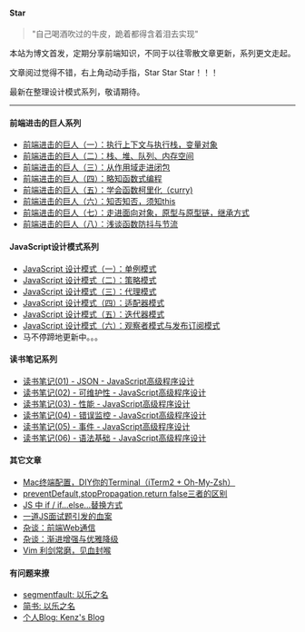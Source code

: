 #### Star
> "自己喝酒吹过的牛皮，跪着都得含着泪去实现"

本站为博文首发，定期分享前端知识，不同于以往零散文章更新，系列更文走起。

文章阅过觉得不错，右上角动动手指，Star Star Star！！！

最新在整理设计模式系列，敬请期待。

***

#### 前端进击的巨人系列
* [前端进击的巨人（一）：执行上下文与执行栈，变量对象](https://github.com/ZengLingYong/blog/issues/1)
* [前端进击的巨人（二）：栈、堆、队列、内存空间](https://github.com/ZengLingYong/blog/issues/2)
* [前端进击的巨人（三）：从作用域走进闭包](https://github.com/ZengLingYong/Blog/issues/16)
* [前端进击的巨人（四）：略知函数式编程](https://github.com/ZengLingYong/Blog/issues/17)
* [前端进击的巨人（五）：学会函数柯里化（curry) ](https://github.com/ZengLingYong/Blog/issues/18)
* [前端进击的巨人（六）：知否知否，须知this](https://github.com/ZengLingYong/Blog/issues/19)
* [前端进击的巨人（七）：走进面向对象，原型与原型链，继承方式](https://github.com/ZengLingYong/Blog/issues/20)
* [前端进击的巨人（八）：浅谈函数防抖与节流](https://github.com/ZengLingYong/Blog/issues/21)

#### JavaScript设计模式系列
* [JavaScript 设计模式（一）：单例模式](https://github.com/ZengLingYong/Blog/issues/22)
* [JavaScript 设计模式（二）：策略模式](https://github.com/ZengLingYong/Blog/issues/23)
* [JavaScript 设计模式（三）：代理模式](https://github.com/ZengLingYong/Blog/issues/24)
* [JavaScript 设计模式（四）：适配器模式](https://github.com/ZengLingYong/Blog/issues/25)
* [JavaScript 设计模式（五）：迭代器模式](https://github.com/ZengLingYong/Blog/issues/26)
* [JavaScript 设计模式（六）：观察者模式与发布订阅模式](https://github.com/ZengLingYong/Blog/issues/27)
* 马不停蹄地更新中。。。

#### 读书笔记系列
* [读书笔记(01) - JSON - JavaScript高级程序设计](https://github.com/ZengLingYong/blog/issues/3)
* [读书笔记(02) - 可维护性 - JavaScript高级程序设计](https://github.com/ZengLingYong/blog/issues/4)
* [读书笔记(03) - 性能 - JavaScript高级程序设计](https://github.com/ZengLingYong/blog/issues/5)
* [读书笔记(04) - 错误监控 - JavaScript高级程序设计](https://github.com/ZengLingYong/blog/issues/6)
* [读书笔记(05) - 事件 - JavaScript高级程序设计](https://github.com/ZengLingYong/blog/issues/7)
* [读书笔记(06) - 语法基础 - JavaScript高级程序设计](https://github.com/ZengLingYong/blog/issues/8)

#### 其它文章
* [Mac终端配置，DIY你的Terminal（iTerm2 + Oh-My-Zsh）](https://github.com/ZengLingYong/blog/issues/12)
* [preventDefault,stopPropagation,return false三者的区别](https://github.com/ZengLingYong/blog/issues/13)
* [JS 中 if / if...else...替换方式](9)
* [一道JS面试题引发的血案](https://github.com/ZengLingYong/blog/issues/11)
* [杂谈：前端Web通信](https://github.com/ZengLingYong/blog/issues/15)
* [杂谈：渐进增强与优雅降级](https://github.com/ZengLingYong/blog/issues/14)
* [Vim 利剑常磨，见血封喉](https://github.com/ZengLingYong/blog/issues/12)

#### 有问题来撩
* [segmentfault: 以乐之名](https://segmentfault.com/u/yilezhiming)
* [简书: 以乐之名](https://www.jianshu.com/u/052cec4cf325)
* [个人Blog: Kenz's Blog](http://wuliv.com)
